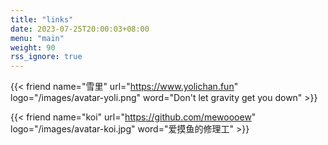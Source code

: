 ```yaml
---
title: "links"
date: 2023-07-25T20:00:03+08:00
menu: "main"
weight: 90
rss_ignore: true
---
```


{{< friend name="雪里" url="https://www.yolichan.fun" logo="/images/avatar-yoli.png"  word="Don't let gravity get you down" >}}

{{< friend name="koi" url="https://github.com/mewoooew" logo="/images/avatar-koi.jpg" word="爱摸鱼的修理工" >}}

